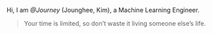 Hi, I am _@Journey_ (Jounghee, Kim), a Machine Learning Engineer.

> Your time is limited, so don’t waste it living someone else’s life. 

